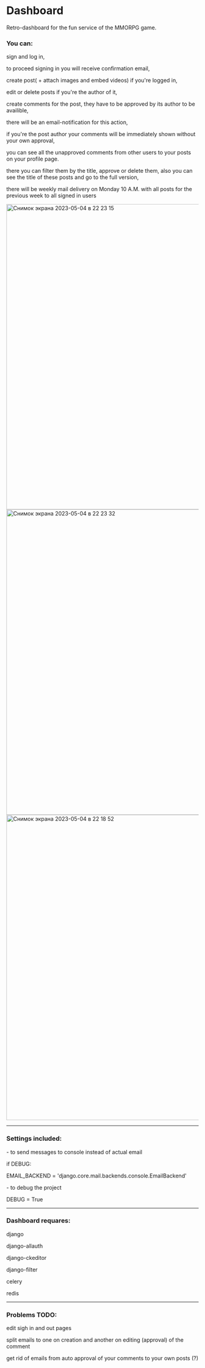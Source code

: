 # Dashboard

 Retro-dashboard for the fun service of the MMORPG game.

<h3>You can:</h3>
<p>sign and log in,</p>
<p>to proceed signing in you will receive confirmation email,</p>
<p>create post( + attach images and embed videos) if you're logged in,</p>
<p>edit or delete posts if you're the author of it,</p>
<p>create comments for the post, they have to be approved by its author to be availible,</p>
<p>there will be an email-notification for this action,</p>
<p>if you're the post author your comments will be immediately shown without your own approval,</a>
<p>you can see all the unapproved comments from other users to your posts on your profile page. </p>
<p>there you can filter them by the title, approve or delete them, also you can see the title of these posts and go to the full version,</p>
<p>there will be weekly mail delivery on Monday 10 A.M. with all posts for the previous week to all signed in users</p>

<img width="800" alt="Снимок экрана 2023-05-04 в 22 23 15" src="https://user-images.githubusercontent.com/115626270/236312844-ebf7844c-4549-41e1-a553-5328ecb86d40.png">
<img width="800" alt="Снимок экрана 2023-05-04 в 22 23 32" src="https://user-images.githubusercontent.com/115626270/236312770-7f58fd03-966a-44ad-83df-4fd97aa43585.png">
<img width="800" alt="Снимок экрана 2023-05-04 в 22 18 52" src="https://user-images.githubusercontent.com/115626270/236312901-d29b6988-937b-486e-87cd-e39a2d83e365.png">

<hr>
<h3>Settings included:</h3>
  - to send messages to console instead of actual email
   <p>if DEBUG:</p>
   <p>    EMAIL_BACKEND = 'django.core.mail.backends.console.EmailBackend'</p>
  - to debug the project
   <p>DEBUG = True</p>
<hr>
<h3>Dashboard requares:</h3>
  <p>django</p>
  <p>django-allauth</p>
  <p>django-ckeditor</p>
  <p>django-filter</p>
  <p>celery</p>
  <p>redis</p>
  <hr>
<h3>Problems TODO: </h3>
<p>edit sigh in and out pages</p>
<p>split emails to one on creation and another on editing (approval) of the comment</p>
<p>get rid of emails from auto approval of your comments to your own posts (?)</p>
